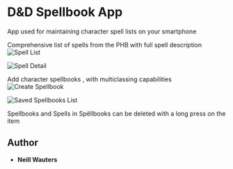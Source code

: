 # D&D Spellbook App

App used for maintaining character spell lists on your smartphone

Comprehensive list of spells from the PHB with full spell description
![Spell List](https://github.com/HoGentTIN/native-apps-1-android-creative-app-timelordneill/blob/master/README%20images/Screenshot_20190106-132107.jpg)

![Spell Detail](https://github.com/HoGentTIN/native-apps-1-android-creative-app-timelordneill/blob/master/README%20images/Screenshot_20190106-132209.jpg)

Add character spellbooks , with multiclassing capabilities
![Create Spellbook](https://github.com/HoGentTIN/native-apps-1-android-creative-app-timelordneill/blob/master/README%20images/Screenshot_20190106-132142.jpg)

![Saved Spellbooks List](https://github.com/HoGentTIN/native-apps-1-android-creative-app-timelordneill/blob/master/README%20images/Screenshot_20190106-132157.jpg)

Spellbooks and Spells in Spêllbooks can be deleted with a long press on the item
## Author

* **Neill Wauters**
